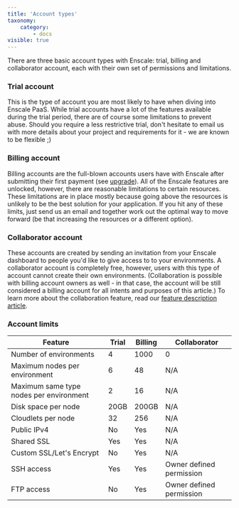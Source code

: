 ```yaml
---
title: 'Account types'
taxonomy:
    category:
        - docs
visible: true
---
```


There are three basic account types with Enscale: trial, billing and collaborator account, each with their own set of permissions and limitations. 

### Trial account

This is the type of account you are most likely to have when diving into Enscale PaaS. While trial accounts have a lot of the features available during the trial period, there are of course some limitations to prevent abuse. Should you require a less restrictive trial, don't hesitate to email us with more details about your project and requirements for it - we are known to be flexible ;)

### Billing account

Billing accounts are the full-blown accounts users have with Enscale after submitting their first payment (see [upgrade](/account-and-billing/trial-account/upgrade)). All of the Enscale features are unlocked, however, there are reasonable limitations to certain resources. These limitations are in place mostly because going above the resources is unlikely to be the best solution for your application. If you hit any of these limits, just send us an email and together work out the optimal way to move forward (be that increasing the resources or a different option).

### Collaborator account

These accounts are created by sending an invitation from your Enscale dashboard to people you'd like to give access to to your environments. A collaborator account is completely free, however, users with this type of account cannot create their own environments. (Collaboration is possible with billing account owners as well - in that case, the account will be still considered a billing account for all intents and purposes of this article.) To learn more about the collaboration feature, read our [feature description article](/features/collaboration).

### Account limits

|Feature|Trial|Billing|Collaborator|
|---|---|---|---|
|Number of environments|4|1000|0|
|Maximum nodes per environment|6|48|N/A|
|Maximum same type nodes per environment|2|16|N/A|
|Disk space per node|20GB|200GB|N/A|
|Cloudlets per node|32|256|N/A|
|Public IPv4|No|Yes|N/A|
|Shared SSL|Yes|Yes|N/A|
|Custom SSL/Let's Encrypt|No|Yes|N/A|
|SSH access|Yes|Yes|Owner defined permission|
|FTP access|No|Yes|Owner defined permission|









